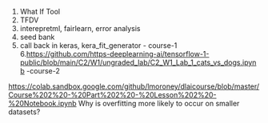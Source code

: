 1. What If Tool
2. TFDV
3. interepretml, fairlearn, error analysis
4. seed bank
5. call back in keras, kera_fit_generator - course-1
6.https://github.com/https-deeplearning-ai/tensorflow-1-public/blob/main/C2/W1/ungraded_lab/C2_W1_Lab_1_cats_vs_dogs.ipynb -course-2

https://colab.sandbox.google.com/github/lmoroney/dlaicourse/blob/master/Course%202%20-%20Part%202%20-%20Lesson%202%20-%20Notebook.ipynb
Why is overfitting more likely to occur on smaller datasets?
